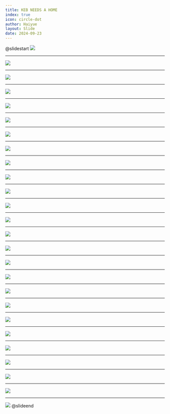 ```yaml
---
title: KEB NEEDS A HOME
index: true
icon: circle-dot
author: Haiyue
layout: Slide
date: 2024-09-23
---
```

 
@slidestart
![](/reading/english/Level-M/KEB%20NEEDS%20A%20HOME/001.webp)

---

![](/reading/english/Level-M/KEB%20NEEDS%20A%20HOME/002.webp)

---

![](/reading/english/Level-M/KEB%20NEEDS%20A%20HOME/003.webp)

---

![](/reading/english/Level-M/KEB%20NEEDS%20A%20HOME/004.webp)

---

![](/reading/english/Level-M/KEB%20NEEDS%20A%20HOME/005.webp)

---

![](/reading/english/Level-M/KEB%20NEEDS%20A%20HOME/006.webp)

---

![](/reading/english/Level-M/KEB%20NEEDS%20A%20HOME/007.webp)

---

![](/reading/english/Level-M/KEB%20NEEDS%20A%20HOME/008.webp)

---

![](/reading/english/Level-M/KEB%20NEEDS%20A%20HOME/009.webp)

---

![](/reading/english/Level-M/KEB%20NEEDS%20A%20HOME/010.webp)

---

![](/reading/english/Level-M/KEB%20NEEDS%20A%20HOME/011.webp)

---

![](/reading/english/Level-M/KEB%20NEEDS%20A%20HOME/012.webp)

---

![](/reading/english/Level-M/KEB%20NEEDS%20A%20HOME/013.webp)

---

![](/reading/english/Level-M/KEB%20NEEDS%20A%20HOME/014.webp)

---

![](/reading/english/Level-M/KEB%20NEEDS%20A%20HOME/015.webp)

---

![](/reading/english/Level-M/KEB%20NEEDS%20A%20HOME/016.webp)

---

![](/reading/english/Level-M/KEB%20NEEDS%20A%20HOME/017.webp)

---

![](/reading/english/Level-M/KEB%20NEEDS%20A%20HOME/018.webp)

---

![](/reading/english/Level-M/KEB%20NEEDS%20A%20HOME/019.webp)

---

![](/reading/english/Level-M/KEB%20NEEDS%20A%20HOME/020.webp)

---

![](/reading/english/Level-M/KEB%20NEEDS%20A%20HOME/021.webp)

---

![](/reading/english/Level-M/KEB%20NEEDS%20A%20HOME/022.webp)

---

![](/reading/english/Level-M/KEB%20NEEDS%20A%20HOME/023.webp)

---

![](/reading/english/Level-M/KEB%20NEEDS%20A%20HOME/024.webp)

---

![](/reading/english/Level-M/KEB%20NEEDS%20A%20HOME/025.webp)

---

![](/reading/english/Level-M/KEB%20NEEDS%20A%20HOME/026.webp)
@slideend